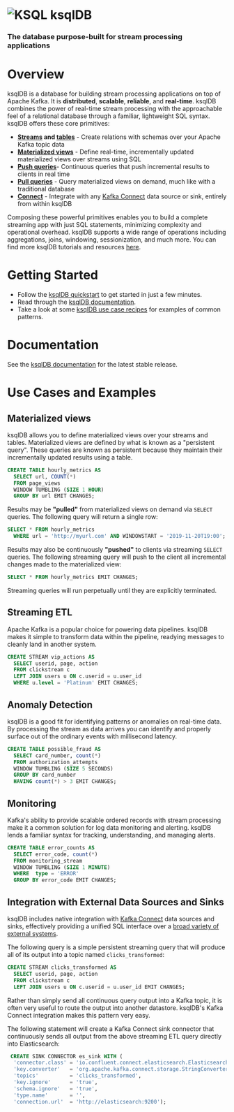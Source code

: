 # ![KSQL](ksql-rocket.png) ksqlDB

### The database purpose-built for stream processing applications

# Overview

ksqlDB is a database for building stream processing applications on top of Apache Kafka. It is **distributed**, **scalable**, **reliable**, and **real-time**. ksqlDB combines the power of real-time stream processing with the approachable feel of a relational database through a familiar, lightweight SQL syntax. ksqlDB offers these core primitives:

* **[Streams](https://docs.ksqldb.io/en/latest/concepts/collections/streams/) and [tables](https://docs.ksqldb.io/en/latest/concepts/collections/tables/)** - Create relations with schemas over your Apache Kafka topic data
* **[Materialized views](https://docs.ksqldb.io/en/latest/concepts/materialized-views/)** - Define real-time, incrementally updated materialized views over streams using SQL
* **[Push queries](https://docs.ksqldb.io/en/latest/concepts/queries/push/)**- Continuous queries that push incremental results to clients in real time
* **[Pull queries](https://docs.ksqldb.io/en/latest/concepts/queries/pull/)** - Query materialized views on demand, much like with a traditional database
* **[Connect](https://docs.ksqldb.io/en/latest/concepts/connectors)** - Integrate with any [Kafka Connect](https://docs.confluent.io/current/connect/index.html) data source or sink, entirely from within ksqlDB

Composing these powerful primitives enables you to build a complete streaming app with just SQL statements, minimizing complexity and operational overhead. ksqlDB supports a wide range of operations including aggregations, joins, windowing, sessionization, and much more. You can find more ksqlDB tutorials and resources [here](https://developer.confluent.io/tutorials/use-cases.html).

# Getting Started

* Follow the [ksqlDB quickstart](https://ksqldb.io/quickstart.html) to get started in just a few minutes.
* Read through the [ksqlDB documentation](https://docs.ksqldb.io).
* Take a look at some [ksqlDB use case recipes](https://developer.confluent.io/tutorials/use-cases.html) for examples of common patterns.

# Documentation

See the [ksqlDB documentation](https://docs.ksqldb.io/) for the latest stable release.

# Use Cases and Examples

## Materialized views

ksqlDB allows you to define materialized views over your streams and tables. Materialized views are defined by what is known as a "persistent query". These queries are known as persistent because they maintain their incrementally updated results using a table.

```sql
CREATE TABLE hourly_metrics AS
  SELECT url, COUNT(*)
  FROM page_views
  WINDOW TUMBLING (SIZE 1 HOUR)
  GROUP BY url EMIT CHANGES;

```

Results may be **"pulled"** from materialized views on demand via `SELECT` queries. The following query will return a single row:

```sql
SELECT * FROM hourly_metrics
  WHERE url = 'http://myurl.com' AND WINDOWSTART = '2019-11-20T19:00';
```

Results may also be continuously **"pushed"** to clients via streaming `SELECT` queries. The following streaming query will push to the client all incremental changes made to the materialized view:

```sql
SELECT * FROM hourly_metrics EMIT CHANGES;
```

Streaming queries will run perpetually until they are explicitly terminated.

## Streaming ETL

Apache Kafka is a popular choice for powering data pipelines. ksqlDB makes it simple to transform data within the pipeline, readying messages to cleanly land in another system.

```sql
CREATE STREAM vip_actions AS
  SELECT userid, page, action
  FROM clickstream c
  LEFT JOIN users u ON c.userid = u.user_id
  WHERE u.level = 'Platinum' EMIT CHANGES;
```

## Anomaly Detection

ksqlDB is a good fit for identifying patterns or anomalies on real-time data. By processing the stream as data arrives you can identify and properly surface out of the ordinary events with millisecond latency.

```sql
CREATE TABLE possible_fraud AS
  SELECT card_number, count(*)
  FROM authorization_attempts
  WINDOW TUMBLING (SIZE 5 SECONDS)
  GROUP BY card_number
  HAVING count(*) > 3 EMIT CHANGES;
```

## Monitoring

Kafka's ability to provide scalable ordered records with stream processing make it a common solution for log data monitoring and alerting. ksqlDB lends a familiar syntax for tracking, understanding, and managing alerts.

```sql
CREATE TABLE error_counts AS
  SELECT error_code, count(*)
  FROM monitoring_stream
  WINDOW TUMBLING (SIZE 1 MINUTE)
  WHERE  type = 'ERROR'
  GROUP BY error_code EMIT CHANGES;
```

## Integration with External Data Sources and Sinks

ksqlDB includes native integration with [Kafka Connect](https://docs.ksqldb.io/en/latest/concepts/connectors) data sources and sinks, effectively providing a unified SQL interface over a [broad variety of external systems](https://www.confluent.io/hub).

The following query is a simple persistent streaming query that will produce all of its output into a topic named `clicks_transformed`:

```sql
CREATE STREAM clicks_transformed AS
  SELECT userid, page, action
  FROM clickstream c
  LEFT JOIN users u ON c.userid = u.user_id EMIT CHANGES;
```

Rather than simply send all continuous query output into a Kafka topic, it is often very useful to route the output into another datastore. ksqlDB's Kafka Connect integration makes this pattern very easy.

The following statement will create a Kafka Connect sink connector that continuously sends all output from the above streaming ETL query directly into Elasticsearch:

```sql
 CREATE SINK CONNECTOR es_sink WITH (
  'connector.class' = 'io.confluent.connect.elasticsearch.ElasticsearchSinkConnector',
  'key.converter'   = 'org.apache.kafka.connect.storage.StringConverter',
  'topics'          = 'clicks_transformed',
  'key.ignore'      = 'true',
  'schema.ignore'   = 'true',
  'type.name'       = '',
  'connection.url'  = 'http://elasticsearch:9200');
```

